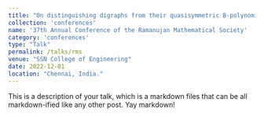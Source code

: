 ```yaml
---
title: "On distinguishing digraphs from their quasisymmetric B-polynomial"
collection: 'conferences'
name: '37th Annual Conference of the Ramanujan Mathematical Society'
category: 'conferences'
type: "Talk"
permalink: /talks/rms
venue: "SSN College of Engineering"
date: 2022-12-01
location: "Chennai, India."
---
```


This is a description of your talk, which is a markdown files that can be all markdown-ified like any other post. Yay markdown!

